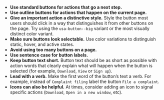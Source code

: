 - **Use standard buttons for actions that go a next step.**
- **Use outline buttons for actions that happen on the current page.**
- **Give an important action a distinctive style.** Style the button most users should click in a way that distinguishes it from other buttons on the page. Try using the `usa-button--big` variant or the most visually distinct color variant.
- **Make sure buttons look selectable.** Use color variations to distinguish static, hover, and active states.
- **Avoid using too many buttons on a page.**
- **Use sentence case for button labels.**
- **Keep button text short.** Button text should be as short as possible with action words that clearly explain what will happen when the button is selected (for example, `Download`, `View` or `Sign up`).
- **Lead with a verb.** Make the first word of the button’s text a verb. For example, instead of `Complaint filing` label the button `File a complaint`.
- **Icons can also be helpful.** At times, consider adding an icon to signal specific actions (`Download`, `Open in a new window`, etc).
